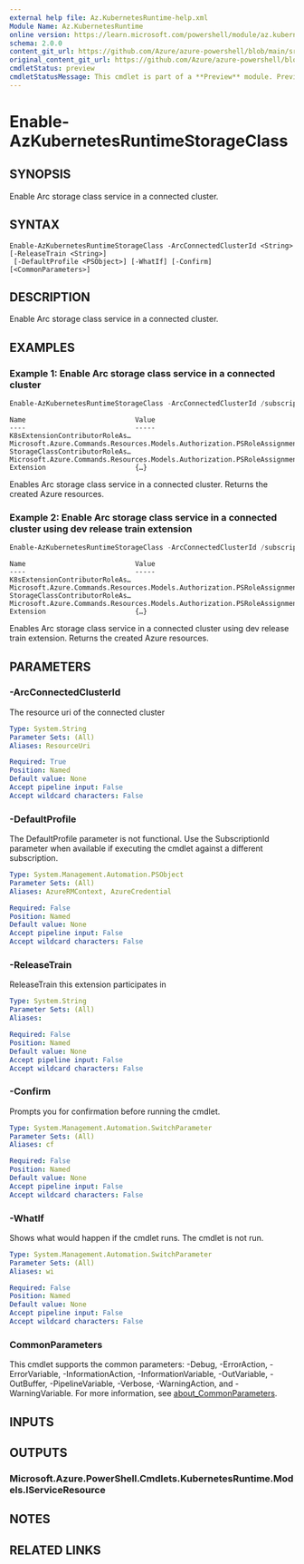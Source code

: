 ```yaml
---
external help file: Az.KubernetesRuntime-help.xml
Module Name: Az.KubernetesRuntime
online version: https://learn.microsoft.com/powershell/module/az.kubernetesruntime/enable-azkubernetesruntimestorageclass
schema: 2.0.0
content_git_url: https://github.com/Azure/azure-powershell/blob/main/src/KubernetesRuntime/KubernetesRuntime/help/Enable-AzKubernetesRuntimeStorageClass.md
original_content_git_url: https://github.com/Azure/azure-powershell/blob/main/src/KubernetesRuntime/KubernetesRuntime/help/Enable-AzKubernetesRuntimeStorageClass.md
cmdletStatus: preview
cmdletStatusMessage: This cmdlet is part of a **Preview** module. Preview versions aren't recommended for use in production environments. For more information, see https://aka.ms/azps-refstatus.
---
```


# Enable-AzKubernetesRuntimeStorageClass

## SYNOPSIS
Enable Arc storage class service in a connected cluster.

## SYNTAX

```
Enable-AzKubernetesRuntimeStorageClass -ArcConnectedClusterId <String> [-ReleaseTrain <String>]
 [-DefaultProfile <PSObject>] [-WhatIf] [-Confirm] [<CommonParameters>]
```

## DESCRIPTION
Enable Arc storage class service in a connected cluster.

## EXAMPLES

### Example 1: Enable Arc storage class service in a connected cluster
```powershell
Enable-AzKubernetesRuntimeStorageClass -ArcConnectedClusterId /subscriptions/00000000-1111-2222-3333-444444444444/resourceGroups/example/providers/Microsoft.Kubernetes/connectedClusters/cluster1
```

```output
Name                           Value
----                           -----
K8sExtensionContributorRoleAs… Microsoft.Azure.Commands.Resources.Models.Authorization.PSRoleAssignment
StorageClassContributorRoleAs… Microsoft.Azure.Commands.Resources.Models.Authorization.PSRoleAssignment
Extension                      {…}
```

Enables Arc storage class service in a connected cluster.
Returns the created Azure resources.

### Example 2: Enable Arc storage class service in a connected cluster using dev release train extension
```powershell
Enable-AzKubernetesRuntimeStorageClass -ArcConnectedClusterId /subscriptions/00000000-1111-2222-3333-444444444444/resourceGroups/example/providers/Microsoft.Kubernetes/connectedClusters/cluster1 -ReleaseTrain dev
```

```output
Name                           Value
----                           -----
K8sExtensionContributorRoleAs… Microsoft.Azure.Commands.Resources.Models.Authorization.PSRoleAssignment
StorageClassContributorRoleAs… Microsoft.Azure.Commands.Resources.Models.Authorization.PSRoleAssignment
Extension                      {…}
```

Enables Arc storage class service in a connected cluster using dev release train extension.
Returns the created Azure resources.

## PARAMETERS

### -ArcConnectedClusterId
The resource uri of the connected cluster

```yaml
Type: System.String
Parameter Sets: (All)
Aliases: ResourceUri

Required: True
Position: Named
Default value: None
Accept pipeline input: False
Accept wildcard characters: False
```

### -DefaultProfile
The DefaultProfile parameter is not functional.
Use the SubscriptionId parameter when available if executing the cmdlet against a different subscription.

```yaml
Type: System.Management.Automation.PSObject
Parameter Sets: (All)
Aliases: AzureRMContext, AzureCredential

Required: False
Position: Named
Default value: None
Accept pipeline input: False
Accept wildcard characters: False
```

### -ReleaseTrain
ReleaseTrain this extension participates in

```yaml
Type: System.String
Parameter Sets: (All)
Aliases:

Required: False
Position: Named
Default value: None
Accept pipeline input: False
Accept wildcard characters: False
```

### -Confirm
Prompts you for confirmation before running the cmdlet.

```yaml
Type: System.Management.Automation.SwitchParameter
Parameter Sets: (All)
Aliases: cf

Required: False
Position: Named
Default value: None
Accept pipeline input: False
Accept wildcard characters: False
```

### -WhatIf
Shows what would happen if the cmdlet runs.
The cmdlet is not run.

```yaml
Type: System.Management.Automation.SwitchParameter
Parameter Sets: (All)
Aliases: wi

Required: False
Position: Named
Default value: None
Accept pipeline input: False
Accept wildcard characters: False
```

### CommonParameters
This cmdlet supports the common parameters: -Debug, -ErrorAction, -ErrorVariable, -InformationAction, -InformationVariable, -OutVariable, -OutBuffer, -PipelineVariable, -Verbose, -WarningAction, and -WarningVariable. For more information, see [about_CommonParameters](http://go.microsoft.com/fwlink/?LinkID=113216).

## INPUTS

## OUTPUTS

### Microsoft.Azure.PowerShell.Cmdlets.KubernetesRuntime.Models.IServiceResource

## NOTES

## RELATED LINKS
